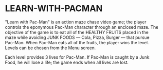 # LEARN-WITH-PACMAN

"Learn with Pac-Man" is an action maze chase video game; the player controls the eponymous Pac-Man character through an enclosed maze. 
The objective of the game is to eat all of the HEALTHY FRUITS placed in the maze while avoiding JUNK FOODS — Cola, Pizza, Burger — that pursue Pac-Man. When Pac-Man eats all of the fruits, the player wins the level. 
Levels can be chosen from the Menu screen. 

Each level provides 3 lives for Pac-Man. If Pac-Man is caught by a Junk Food, he will lose a life; the game ends when all lives are lost. 

